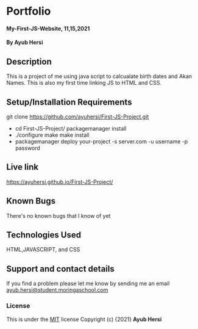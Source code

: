 # Portfolio
#### My-First-JS-Website, 11,15,2021
#### By Ayub Hersi
## Description
This is a project of me using java script to calcualate birth dates and Akan Names. This is also my first time linking JS to HTML and CSS.
## Setup/Installation Requirements
git clone https://github.com/ayuhersi/First-JS-Project.git
* cd First-JS-Project/
packagemanager install
* ./configure
make
make install
* packagemanager deploy your-project -s server.com -u username -p password

## Live link
https://ayuhersi.github.io/First-JS-Project/
## Known Bugs
There's no known bugs that I know of yet
## Technologies Used
HTML,JAVASCRIPT, and CSS
## Support and contact details
If you find a problem please let me know by sending me an email ayub.hersi@student.moringaschool.com
### License
This is under the [MIT](LICENSE) license
Copyright (c) {2021} **Ayub Hersi**

